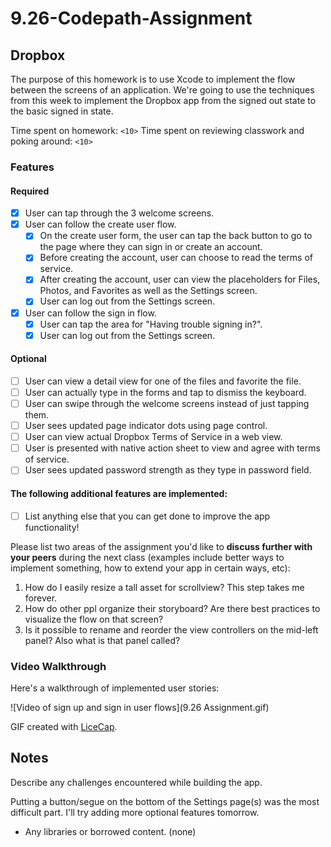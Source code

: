 # 9.26-Codepath-Assignment
## Dropbox

The purpose of this homework is to use Xcode to implement the flow between the screens of an application. We're going to use the techniques from this week to implement the Dropbox app from the signed out state to the basic signed in state.

Time spent on homework: `<10>`
Time spent on reviewing classwork and poking around: `<10>`

### Features

#### Required

- [x] User can tap through the 3 welcome screens.
- [x] User can follow the create user flow.
  - [x] On the create user form, the user can tap the back button to go to the page where they can sign in or create an account.
  - [x] Before creating the account, user can choose to read the terms of service.
  - [x] After creating the account, user can view the placeholders for Files, Photos, and Favorites as well as the Settings screen.
  - [x] User can log out from the Settings screen.
- [x] User can follow the sign in flow.
  - [x] User can tap the area for "Having trouble signing in?".
  - [x] User can log out from the Settings screen.

#### Optional

- [ ] User can view a detail view for one of the files and favorite the file.
- [ ] User can actually type in the forms and tap to dismiss the keyboard.
- [ ] User can swipe through the welcome screens instead of just tapping them.
- [ ] User sees updated page indicator dots using page control.
- [ ] User can view actual Dropbox Terms of Service in a web view.
- [ ] User is presented with native action sheet to view and agree with terms of service.
- [ ] User sees updated password strength as they type in password field.

#### The following **additional** features are implemented:

- [ ] List anything else that you can get done to improve the app functionality!

Please list two areas of the assignment you'd like to **discuss further with your peers** during the next class (examples include better ways to implement something, how to extend your app in certain ways, etc):

1. How do I easily resize a tall asset for scrollview? This step takes me forever.
2. How do other ppl organize their storyboard? Are there best practices to visualize the flow on that screen?
3. Is it possible to rename and reorder the view controllers on the mid-left panel? Also what is that panel called?


### Video Walkthrough 

Here's a walkthrough of implemented user stories:

![Video of sign up and sign in user flows](9.26 Assignment.gif)

GIF created with [LiceCap](http://www.cockos.com/licecap/).

## Notes

Describe any challenges encountered while building the app.

Putting a button/segue on the bottom of the Settings page(s) was the most difficult part. I'll try adding more optional features tomorrow. 

* Any libraries or borrowed content. (none)
